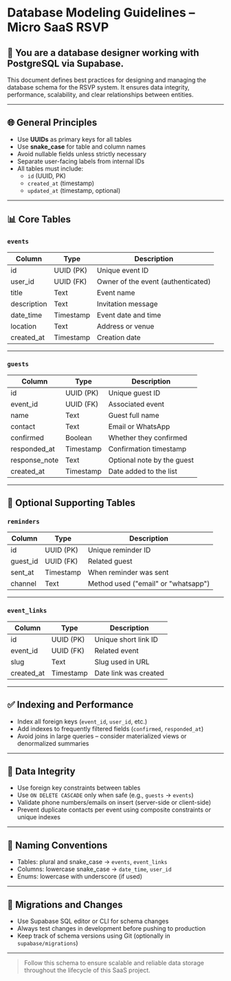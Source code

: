 # Database Modeling Guidelines – Micro SaaS RSVP

## 🧠 You are a database designer working with PostgreSQL via Supabase.

This document defines best practices for designing and managing the database schema for the RSVP system. It ensures data integrity, performance, scalability, and clear relationships between entities.

---

## 🌐 General Principles

- Use **UUIDs** as primary keys for all tables
- Use **snake_case** for table and column names
- Avoid nullable fields unless strictly necessary
- Separate user-facing labels from internal IDs
- All tables must include:
  - `id` (UUID, PK)
  - `created_at` (timestamp)
  - `updated_at` (timestamp, optional)

---

## 📊 Core Tables

### `events`

| Column      | Type       | Description                        |
|-------------|------------|------------------------------------|
| id          | UUID (PK)  | Unique event ID                    |
| user_id     | UUID (FK)  | Owner of the event (authenticated) |
| title       | Text       | Event name                         |
| description | Text       | Invitation message                 |
| date_time   | Timestamp  | Event date and time                |
| location    | Text       | Address or venue                   |
| created_at  | Timestamp  | Creation date                      |

---

### `guests`

| Column        | Type       | Description                         |
|---------------|------------|-------------------------------------|
| id            | UUID (PK)  | Unique guest ID                     |
| event_id      | UUID (FK)  | Associated event                    |
| name          | Text       | Guest full name                     |
| contact       | Text       | Email or WhatsApp                   |
| confirmed     | Boolean    | Whether they confirmed              |
| responded_at  | Timestamp  | Confirmation timestamp              |
| response_note | Text       | Optional note by the guest          |
| created_at    | Timestamp  | Date added to the list              |

---

## 🏢 Optional Supporting Tables

### `reminders`

| Column    | Type       | Description                          |
|-----------|------------|--------------------------------------|
| id        | UUID (PK)  | Unique reminder ID                   |
| guest_id  | UUID (FK)  | Related guest                        |
| sent_at   | Timestamp  | When reminder was sent               |
| channel   | Text       | Method used ("email" or "whatsapp") |

---

### `event_links`

| Column     | Type       | Description                          |
|------------|------------|--------------------------------------|
| id         | UUID (PK)  | Unique short link ID                 |
| event_id   | UUID (FK)  | Related event                        |
| slug       | Text       | Slug used in URL                     |
| created_at | Timestamp  | Date link was created                |

---

## ✅ Indexing and Performance

- Index all foreign keys (`event_id`, `user_id`, etc.)
- Add indexes to frequently filtered fields (`confirmed`, `responded_at`)
- Avoid joins in large queries – consider materialized views or denormalized summaries

---

## 🚫 Data Integrity

- Use foreign key constraints between tables
- Use `ON DELETE CASCADE` only when safe (e.g., `guests` → `events`)
- Validate phone numbers/emails on insert (server-side or client-side)
- Prevent duplicate contacts per event using composite constraints or unique indexes

---

## 📝 Naming Conventions

- Tables: plural and snake_case → `events`, `event_links`
- Columns: lowercase snake_case → `date_time`, `user_id`
- Enums: lowercase with underscore (if used)

---

## 🔄 Migrations and Changes

- Use Supabase SQL editor or CLI for schema changes
- Always test changes in development before pushing to production
- Keep track of schema versions using Git (optionally in `supabase/migrations`)

---

> Follow this schema to ensure scalable and reliable data storage throughout the lifecycle of this SaaS project.
